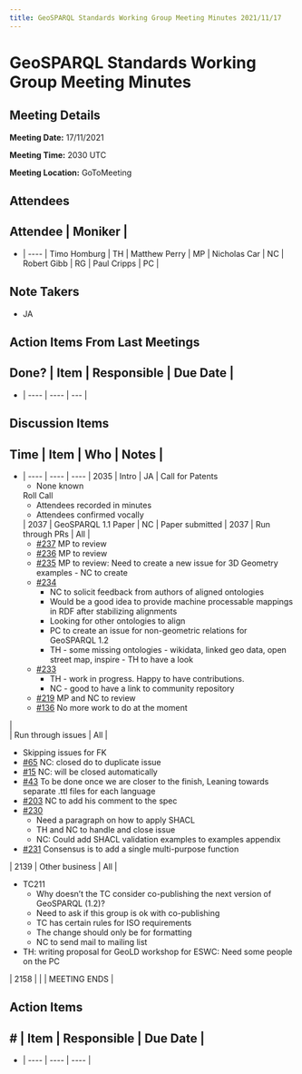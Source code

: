 ```yaml
---
title: GeoSPARQL Standards Working Group Meeting Minutes 2021/11/17
---
```

# GeoSPARQL Standards Working Group Meeting Minutes
## Meeting Details
**Meeting Date:** 17/11/2021

**Meeting Time:** 2030 UTC

**Meeting Location:** GoToMeeting  

## Attendees
Attendee | Moniker |
---
- | ---- |
Timo Homburg | TH |
Matthew Perry | MP |
Nicholas Car | NC |
Robert Gibb | RG |
Paul Cripps | PC |


## Note Takers
- JA

## Action Items From Last Meetings
Done? | Item | Responsible | Due Date |
---
- | ---- | ---- | --- |


## Discussion Items
Time | Item | Who | Notes |
---
- | ---- | ---- | ---- |
2035 | Intro | JA | Call for Patents<ul><li>None known</li></ul>Roll Call<ul><li>Attendees recorded in minutes</li><li>Attendees confirmed vocally</li></ul> |
2037 | GeoSPARQL 1.1 Paper | NC | Paper submitted |
2037 | Run through PRs | All | <ul><li>[#237](https://github.com/opengeospatial/ogc-geosparql/pull/237) MP to review</li><li>[#236](https://github.com/opengeospatial/ogc-geosparql/pull/236) MP to review</li><li>[#235](https://github.com/opengeospatial/ogc-geosparql/pull/235) MP to review: Need to create a new issue for 3D Geometry examples - NC to create</li><li>[#234](https://github.com/opengeospatial/ogc-geosparql/pull/234) <ul><li>NC to solicit feedback from authors of aligned ontologies</li><li>Would be a good idea to provide machine processable mappings in RDF after stabilizing alignments</li><li>Looking for other ontologies to align</li><li>PC to create an issue for non-geometric relations for GeoSPARQL 1.2</li><li>TH - some missing ontologies - wikidata, linked geo data, open street map, inspire - TH to have a look</li></ul></li><li>[#233](https://github.com/opengeospatial/ogc-geosparql/pull/233) <ul><li>TH - work in progress. Happy to have contributions.</li><li>NC - good to have a link to community repository</li></ul></li><li>[#219](https://github.com/opengeospatial/ogc-geosparql/pull/219) MP and NC to review</li><li>[#136](https://github.com/opengeospatial/ogc-geosparql/pull/136) No more work to do at the moment</li></ul></li></ul>   |
<br/> | Run through issues | All | <ul><li>Skipping issues for FK</li><li>[#65](https://github.com/opengeospatial/ogc-geosparql/issues/65) NC: closed do to duplicate issue</li><li>[#15](https://github.com/opengeospatial/ogc-geosparql/issues/15) NC: will be closed automatically</li><li>[#43](https://github.com/opengeospatial/ogc-geosparql/issues/43) To be done once we are closer to the finish, Leaning towards separate .ttl files for each language</li><li>[#203](https://github.com/opengeospatial/ogc-geosparql/issues/203) NC to add his comment to the spec</li><li>[#230](https://github.com/opengeospatial/ogc-geosparql/issues/230) <ul><li>Need a paragraph on how to apply SHACL</li><li>TH and NC to handle and close issue</li><li>NC: Could add SHACL validation examples to examples appendix</li></ul></li><li>[#231](https://github.com/opengeospatial/ogc-geosparql/issues/231) Consensus is to add a single multi-purpose function</li></ul></li></ul>   |
2139 | Other business | All | <ul><li>TC211<ul><li>Why doesn’t the TC consider co-publishing the next version of GeoSPARQL (1.2)?</li><li>Need to ask if this group is ok with co-publishing</li><li>TC has certain rules for ISO requirements</li><li>The change should only be for formatting</li><li>NC to send mail to mailing list</li></ul></li><li>TH: writing proposal for GeoLD workshop for ESWC: Need some people on the PC</li></ul> |
2158 | | | MEETING ENDS |

## Action Items
\# | Item | Responsible | Due Date |
---
- | ---- | ---- | ---- |

